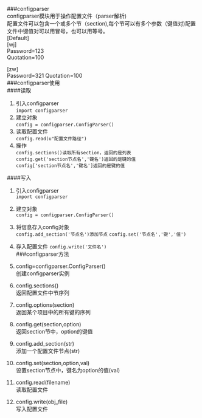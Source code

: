 ###configparser  
configparser模块用于操作配置文件（parser解析)  
配置文件可以包含一个或多个节（section),每个节可以有多个参数（键值对)配置文件中键值对可以用冒号，也可以用等号。  
[Default]  
[wj]  
Password=123  
Quotation=100  
  
[zw]  
Password=321 
Quotation=100  
###configparser使用  
####读取
1. 引入configparser  
`import configparser`
2. 建立对象  
`config = configparser.ConfigParser()`  
3. 读取配置文件  
`config.read(u"配置文件路径")` 
4. 操作  
`config.sections()读取所有section，返回的是列表 `    
`config.get('section节点名','键名')返回的是键的值  `  
`config['section节点名','键名']返回的是键的值`    

####写入  
1. 引入configparser  
`import configparser`
2. 建立对象  
`config = configparser.ConfigParser()`  
3. 将信息存入config对象  
`config.add_section('节点名')添加节点`
`config.set('节点名','键','值')` 
4. 存入配置文件
`config.write('文件名')`  
###configparser方法  
1. config=configparser.ConfigParser()  
创建configparser实例  
  
2. config.sections()  
返回配置文件中节序列  
  
3. config.options(section)  
返回某个项目中的所有键的序列  
  
4. config.get(section,option)  
返回section节中，option的键值  
  
5. config.add_section(str)  
添加一个配置文件节点(str)  
  
6. config.set(section,option,val)  
设置section节点中，键名为option的值(val)  
  
7. config.read(filename)  
读取配置文件  
  
8. config.write(obj_file)  
写入配置文件  